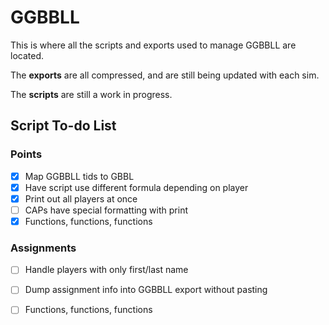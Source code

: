 # GGBBLL 

This is where all the scripts and exports used to manage GGBBLL are located.

The **exports** are all compressed, and are still being updated with each sim.

The **scripts** are still a work in progress.

## Script To-do List
### Points
- [x] Map GGBBLL tids to GBBL
- [x] Have script use different formula depending on player
- [x] Print out all players at once
- [ ] CAPs have special formatting with print
- [x] Functions, functions, functions

### Assignments
- [ ] Handle players with only first/last name
- [ ] Dump assignment info into GGBBLL export without pasting
- [ ] Functions, functions, functions


